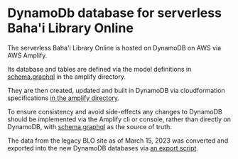 # DynamoDb database for serverless Baha'i Library Online

The serverless Baha'i Library Online is hosted on DynamoDB on AWS via AWS Amplify. 

Its database and tables are defined via the model definitions in [schema.graphql](amplify/backend/api/serverlessblo/schema.graphql) in the amplify directory.

They are then created, updated and built in DynamoDB via cloudformation specifications [in the amplify directory](amplify/backend/awscloudformation).

To ensure consistency and avoid side-effects any changes to DynamoDB should be implemented via the Amplify cli or console, rather than directly on DynamoDB, with [schema.graphql](amplify/backend/api/serverlessblo/schema.graphql) as the source of truth.

The data from the legacy BLO site as of March 15, 2023 was converted and exported into the new DynamoDB databases via [an export script](documentation/data_layer/databases/mysql/BLO2023_normalised/exportMysqlToDynamoDB.js).  